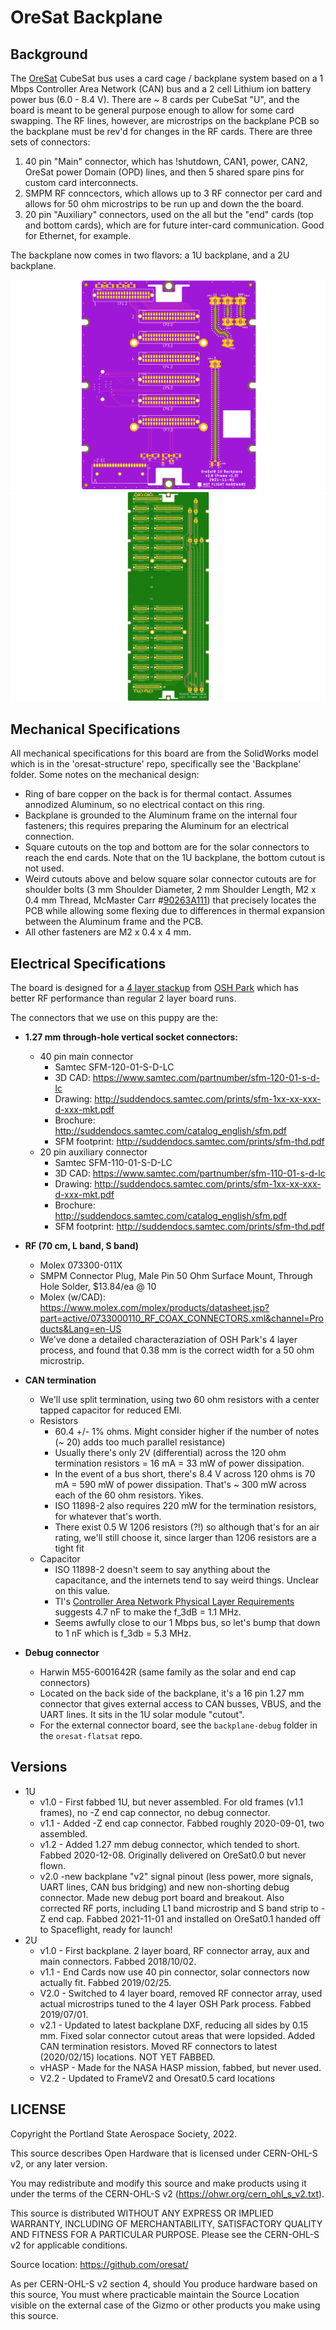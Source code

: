 # OreSat Backplane

## Background

The [OreSat](http://oresat.org) CubeSat bus uses a card cage / backplane system based on a 1 Mbps Controller Area Network (CAN) bus and a 2 cell Lithium ion battery power bus (6.0 - 8.4 V). There are ~ 8 cards per CubeSat "U", and the board is meant to be general purpose enough to allow for some card swapping. The RF lines, however, are microstrips on the backplane PCB so the backplane must be rev'd for changes in the RF cards. There are three sets of connectors:

1. 40 pin "Main" connector, which has !shutdown, CAN1, power, CAN2, OreSat power Domain (OPD) lines, and then 5 shared spare pins for custom card interconnects.
2. SMPM RF conncectors, which allows up to 3 RF connector per card and allows for 50 ohm microstrips to be run up and down the the board.
3. 20 pin "Auxiliary" connectors, used on the all but the "end" cards (top and bottom cards), which are for future inter-card communication. Good for Ethernet, for example.

The backplane now comes in two flavors: a 1U backplane, and a 2U backplane.

![OreSat 1U Backplane Picture](https://github.com/oresat/oresat-backplane/blob/master/1u/oresat-backplane-1u.png)
![OreSat 2U Backplane Picture](https://github.com/oresat/oresat-backplane/blob/master/2u/oresat-backplane-2u.png)


## Mechanical Specifications

All mechanical specifications for this board are from the SolidWorks model which is in the 'oresat-structure' repo, specifically see the 'Backplane' folder. Some notes on the mechanical design:

- Ring of bare copper on the back is for thermal contact. Assumes annodized Aluminum, so no electrical contact on this ring.
- Backplane is grounded to the Aluminum frame on the internal four fasteners; this requires preparing the Aluminum for an electrical connection.
- Square cutouts on the top and bottom are for the solar connectors to reach the end cards. Note that on the 1U backplane, the bottom cutout is not used.
- Weird cutouts above and below square solar connector cutouts are for shoulder bolts (3 mm Shoulder Diameter, 2 mm Shoulder Length, M2 x 0.4 mm Thread, McMaster Carr #[90263A111](https://www.mcmaster.com/90263a111)) that precisely locates the PCB while allowing some flexing due to differences in thermal expansion between the Aluminum frame and the PCB.
- All other fasteners are M2 x 0.4 x 4 mm.

## Electrical Specifications

The board is designed for a [4 layer stackup](https://docs.oshpark.com/services/four-layer/) from [OSH Park](https://oshpark.com/) which has better RF performance than regular 2 layer board runs.

The connectors that we use on this puppy are the:

- **1.27 mm through-hole vertical socket connectors:**
    - 40 pin main connector
       - Samtec SFM-120-01-S-D-LC
       - 3D CAD: https://www.samtec.com/partnumber/sfm-120-01-s-d-lc
       - Drawing: http://suddendocs.samtec.com/prints/sfm-1xx-xx-xxx-d-xxx-mkt.pdf
       - Brochure: http://suddendocs.samtec.com/catalog_english/sfm.pdf
       - SFM footprint: http://suddendocs.samtec.com/prints/sfm-thd.pdf
    - 20 pin auxiliary connector
       - Samtec SFM-110-01-S-D-LC
       - 3D CAD: https://www.samtec.com/partnumber/sfm-110-01-s-d-lc
       - Drawing: http://suddendocs.samtec.com/prints/sfm-1xx-xx-xxx-d-xxx-mkt.pdf
       - Brochure: http://suddendocs.samtec.com/catalog_english/sfm.pdf
       - SFM footprint: http://suddendocs.samtec.com/prints/sfm-thd.pdf

- **RF (70 cm, L band, S band)**
   - Molex 073300-011X
   - SMPM Connector Plug, Male Pin 50 Ohm Surface Mount, Through Hole Solder, $13.84/ea @ 10
   - Molex (w/CAD): https://www.molex.com/molex/products/datasheet.jsp?part=active/0733000110_RF_COAX_CONNECTORS.xml&channel=Products&Lang=en-US
   - We've done a detailed characteraziation of OSH Park's 4 layer process, and found that 0.38 mm is the correct width for a 50 ohm microstrip.

- **CAN termination**
   - We'll use split termination, using two 60 ohm resistors with a center tapped capacitor for reduced EMI.
   - Resistors
      - 60.4 +/- 1% ohms. Might consider higher if the number of notes (~ 20) adds too much parallel resistance)
      - Usually there's only 2V (differential) across the 120 ohm termination resistors = 16 mA = 33 mW of power dissipation.
      - In the event of a bus short, there's 8.4 V across 120 ohms is 70 mA = 590 mW of power dissipation. That's ~ 300 mW across each of the 60 ohm resistors. Yikes.
      - ISO 11898-2 also requires 220 mW for the termination resistors, for whatever that's worth.
      - There exist 0.5 W 1206 resistors (?!) so although that's for an air rating, we'll still choose it, since larger than 1206 resistors are a tight fit
   - Capacitor
      - ISO 11898-2 doesn't seem to say anything about the capacitance, and the internets tend to say weird things. Unclear on this value.
      - TI's [Controller Area Network Physical Layer Requirements](http://www.ti.com/lit/an/slla270/slla270.pdf) suggests 4.7 nF to make the f_3dB = 1.1 MHz.
      - Seems awfully close to our 1 Mbps bus, so let's bump that down to 1 nF which is f_3db = 5.3 MHz.

- **Debug connector**
   - Harwin M55-6001642R (same family as the solar and end cap connectors)
   - Located on the back side of the backplane, it's a 16 pin 1.27 mm connector that gives external access to CAN busses, VBUS, and the UART lines. It sits in the 1U solar module "cutout".
   - For the external connector board, see the `backplane-debug` folder in the `oresat-flatsat` repo.

## Versions

- 1U
   - v1.0 - First fabbed 1U, but never assembled. For old frames (v1.1 frames), no -Z end cap connector, no debug connector.
   - v1.1 - Added -Z end cap connector. Fabbed roughly 2020-09-01, two assembled.
   - v1.2 - Added 1.27 mm debug connector, which tended to short. Fabbed 2020-12-08. Originally delivered on OreSat0.0 but never flown.
   - v2.0 -new backplane "v2" signal pinout (less power, more signals, UART lines, CAN bus bridging) and new non-shorting debug connector. Made new debug port board and breakout. Also corrected RF ports, including L1 band microstrip and S band strip to -Z end cap. Fabbed 2021-11-01 and installed on OreSat0.1 handed off to Spaceflight, ready for launch!
- 2U
   - v1.0 - First backplane. 2 layer board, RF connector array, aux and main connectors. Fabbed 2018/10/02.
   - v1.1 - End Cards now use 40 pin connector, solar connectors now actually fit. Fabbed 2019/02/25.
   - V2.0 - Switched to 4 layer board, removed RF connector array, used actual microstrips tuned to the 4 layer OSH Park process. Fabbed 2019/07/01.
   - v2.1 - Updated to latest backplane DXF, reducing all sides by 0.15 mm. Fixed solar connector cutout areas that were lopsided. Added CAN termination resistors. Moved RF connectors to latest (2020/02/15) locations. NOT YET FABBED.
   - vHASP - Made for the NASA HASP mission, fabbed, but never used.
   - V2.2 - Updated to FrameV2 and Oresat0.5 card locations

## LICENSE

Copyright the Portland State Aerospace Society, 2022.

This source describes Open Hardware that is licensed under CERN-OHL-S v2, or any later version.

You may redistribute and modify this source and make products using it under the terms of the CERN-OHL-S v2 (https://ohwr.org/cern_ohl_s_v2.txt).

This source is distributed WITHOUT ANY EXPRESS OR IMPLIED WARRANTY, INCLUDING OF MERCHANTABILITY, SATISFACTORY QUALITY AND FITNESS FOR A PARTICULAR PURPOSE. Please see the CERN-OHL-S v2 for applicable conditions.

Source location: https://github.com/oresat/

As per CERN-OHL-S v2 section 4, should You produce hardware based on this source, You must where practicable maintain the Source Location visible on the external case of the Gizmo or other products you make using this source.
